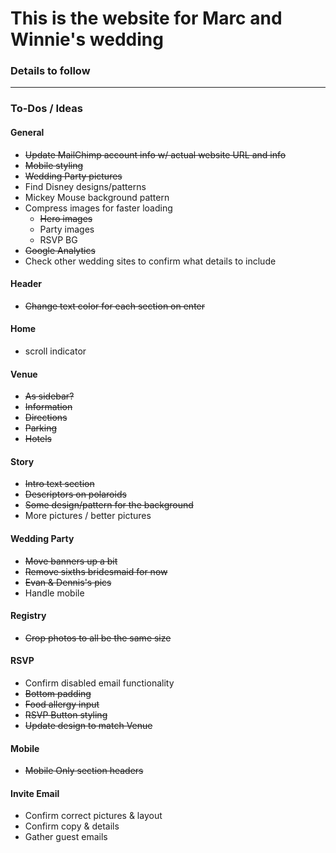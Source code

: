 # This is the website for Marc and Winnie's wedding

### Details to follow

---

### To-Dos / Ideas
#### General
- ~~Update MailChimp account info w/ actual website URL and info~~
- ~~Mobile styling~~
- ~~Wedding Party pictures~~
- Find Disney designs/patterns
- Mickey Mouse background pattern
- Compress images for faster loading
    + ~~Hero images~~
    + Party images
    + RSVP BG
- ~~Google Analytics~~
- Check other wedding sites to confirm what details to include

#### Header
- ~~Change text color for each section on enter~~

#### Home
- scroll indicator

#### Venue
- ~~As sidebar?~~
- ~~Information~~
- ~~Directions~~
- ~~Parking~~
- ~~Hotels~~

#### Story
- ~~Intro text section~~
- ~~Descriptors on polaroids~~
- ~~Some design/pattern for the background~~
- More pictures / better pictures

#### Wedding Party
- ~~Move banners up a bit~~
- ~~Remove sixths bridesmaid for now~~
- ~~Evan & Dennis's pics~~
- Handle mobile

#### Registry
- ~~Crop photos to all be the same size~~

#### RSVP
- Confirm disabled email functionality
- ~~Bottom padding~~
- ~~Food allergy input~~
- ~~RSVP Button styling~~
- ~~Update design to match Venue~~

#### Mobile
- ~~Mobile Only section headers~~

#### Invite Email
- Confirm correct pictures & layout
- Confirm copy & details
- Gather guest emails

